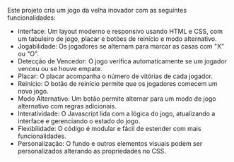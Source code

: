 Este projeto cria um jogo da velha inovador com as seguintes funcionalidades:
 * Interface: Um layout moderno e responsivo usando HTML e CSS, com um tabuleiro de jogo, placar e botões de reinício e modo alternativo.
 * Jogabilidade: Os jogadores se alternam para marcar as casas com "X" ou "O".
 * Detecção de Vencedor: O jogo verifica automaticamente se um jogador venceu ou se houve empate.
 * Placar: O placar acompanha o número de vitórias de cada jogador.
 * Reinício: O botão de reinício permite que os jogadores comecem um novo jogo.
 * Modo Alternativo: Um botão permite alternar para um modo de jogo alternativo com regras adicionais.
 * Interatividade: O Javascript lida com a lógica do jogo, atualizando a interface e gerenciando o estado do jogo.
 * Flexibilidade: O código é modular e fácil de estender com mais funcionalidades.
 * Personalização: O fundo e outros elementos visuais podem ser personalizados alterando as propriedades no CSS.
